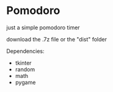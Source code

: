 # Pomodoro
just a simple pomodoro timer

download the .7z file or the "dist" folder

Dependencies:
- tkinter
- random
- math
- pygame

